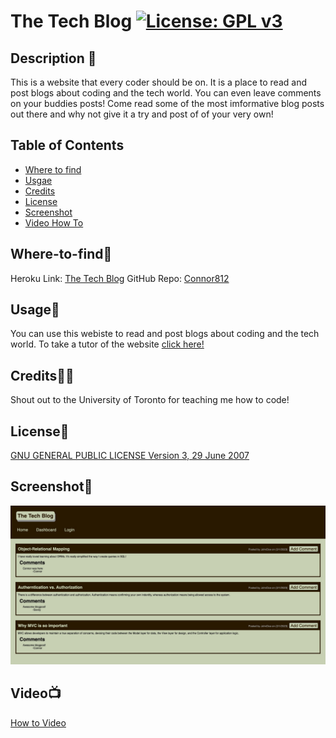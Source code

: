 # The Tech Blog [![License: GPL v3](https://img.shields.io/badge/License-GPLv3-blue.svg)](https://www.gnu.org/licenses/gpl-3.0)

## Description 📃

This is a website that every coder should be on. It is a place to read and post blogs about coding and the tech world. You can even leave comments on your buddies posts! Come read some of the most imformative blog posts out there and why not give it a try and post of of your very own!

## Table of Contents

- [Where to find](#where-to-find🔌)
- [Usgae](#usage🔋)
- [Credits](#credits🙏🏻)
- [License](#license🔑)
- [Screenshot](#screenshot📸)
- [Video How To](#video📺)

## Where-to-find🔌

Heroku Link: [The Tech Blog](https://the-tech-blog-connor.herokuapp.com/)
GitHub Repo: [Connor812](https://github.com/Connor812/MVC-Tech-Blog.git)

## Usage🔋

You can use this webiste to read and post blogs about coding and the tech world. To take a tutor of the website [click here!](https://drive.google.com/file/d/1kOO0BNb8BIHLJqcYcQYl-fO6cTYcNi6J/view)

## Credits🙏🏻

Shout out to the University of Toronto for teaching me how to code!

## License🔑

[GNU GENERAL PUBLIC LICENSE Version 3, 29 June 2007](https://www.gnu.org/licenses)

## Screenshot📸

![alt](./public/images/TheTechBlog.jpg)

## Video📺

[How to Video](https://drive.google.com/file/d/1kOO0BNb8BIHLJqcYcQYl-fO6cTYcNi6J/view)
